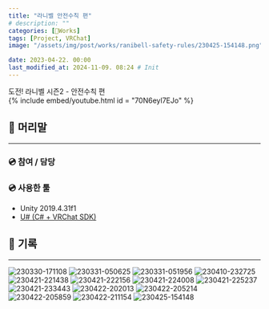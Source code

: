 ```yaml
---
title: "라니벨 안전수칙 편"
# description: ""
categories: [🍇Works]
tags: [Project, VRChat]
image: "/assets/img/post/works/ranibell-safety-rules/230425-154148.png"

date: 2023-04-22. 00:00
last_modified_at: 2024-11-09. 08:24 # Init
---
```


도전! 라니벨 시즌2 - 안전수칙 편  
{% include embed/youtube.html id = "70N6eyl7EJo" %}

## 📀 머리말

---

### 💿 참여 / 담당

### 💿 사용한 툴

- Unity 2019.4.31f1
- [U# (C# + VRChat SDK)](https://udonsharp.docs.vrchat.com/)

## 📀 기록

---

![230330-171108](/assets/img/post/works/ranibell-safety-rules/230330-171108.png)
![230331-050625](/assets/img/post/works/ranibell-safety-rules/230331-050625.png)
![230331-051956](/assets/img/post/works/ranibell-safety-rules/230331-051956.png)
![230410-232725](/assets/img/post/works/ranibell-safety-rules/230410-232725.png)
![230421-221438](/assets/img/post/works/ranibell-safety-rules/230421-221438.png)
![230421-222156](/assets/img/post/works/ranibell-safety-rules/230421-222156.png)
![230421-224008](/assets/img/post/works/ranibell-safety-rules/230421-224008.png)
![230421-225237](/assets/img/post/works/ranibell-safety-rules/230421-225237.png)
![230421-233443](/assets/img/post/works/ranibell-safety-rules/230421-233443.png)
![230422-202013](/assets/img/post/works/ranibell-safety-rules/230422-202013.png)
![230422-205214](/assets/img/post/works/ranibell-safety-rules/230422-205214.png)
![230422-205859](/assets/img/post/works/ranibell-safety-rules/230422-205859.png)
![230422-211154](/assets/img/post/works/ranibell-safety-rules/230422-211154.png)
![230425-154148](/assets/img/post/works/ranibell-safety-rules/230425-154148.png)
